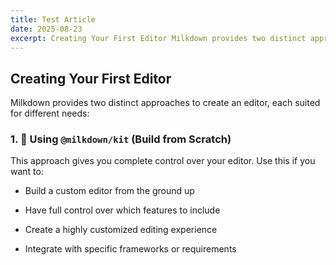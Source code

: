 ```yaml
---
title: Test Article
date: 2025-08-23
excerpt: Creating Your First Editor Milkdown provides two distinct approaches to create an editor, each suited for different needs 🍼 Using @milkdown/kit...
---
```


## Creating Your First Editor

Milkdown provides two distinct approaches to create an editor, each suited for different needs:

### 1. 🍼 Using `@milkdown/kit` (Build from Scratch)

This approach gives you complete control over your editor. Use this if you want to:

* Build a custom editor from the ground up

* Have full control over which features to include

* Create a highly customized editing experience

* Integrate with specific frameworks or requirements
